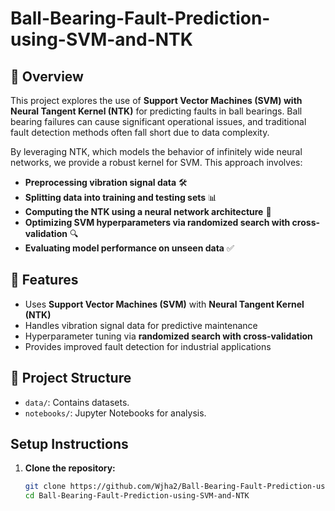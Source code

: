 # Ball-Bearing-Fault-Prediction-using-SVM-and-NTK
## 📌 Overview
This project explores the use of **Support Vector Machines (SVM) with Neural Tangent Kernel (NTK)** for predicting faults in ball bearings. Ball bearing failures can cause significant operational issues, and traditional fault detection methods often fall short due to data complexity. 

By leveraging NTK, which models the behavior of infinitely wide neural networks, we provide a robust kernel for SVM. This approach involves:

- **Preprocessing vibration signal data** 🛠️
- **Splitting data into training and testing sets** 📊
- **Computing the NTK using a neural network architecture** 🧠
- **Optimizing SVM hyperparameters via randomized search with cross-validation** 🔍
- **Evaluating model performance on unseen data** ✅

## 🚀 Features
- Uses **Support Vector Machines (SVM)** with **Neural Tangent Kernel (NTK)**
- Handles vibration signal data for predictive maintenance
- Hyperparameter tuning via **randomized search with cross-validation**
- Provides improved fault detection for industrial applications

## 📂 Project Structure
- `data/`: Contains datasets.
- `notebooks/`: Jupyter Notebooks for analysis.

## Setup Instructions
1. **Clone the repository:**
   ```bash
   git clone https://github.com/Wjha2/Ball-Bearing-Fault-Prediction-using-SVM-and-NTK.git
   cd Ball-Bearing-Fault-Prediction-using-SVM-and-NTK
